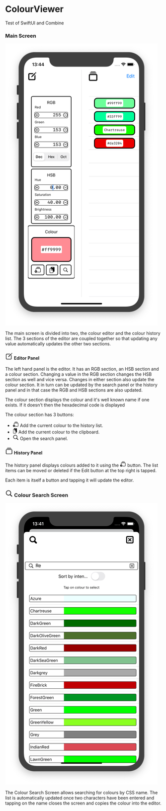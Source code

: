 # ColourViewer
Test of SwiftUI and Combine

### Main Screen
![Main Screen](Images/main.png "Main Screen")

The main screen is divided into two, the colour editor and the colour history list. The 3 sections of the editor are coupled together so that updating any value automatically updates the other two sections.

#### <img src="Images/square.and.pencil.png" height="23" width="25"> Editor Panel

The left hand panel is the editor. It has an RGB section, an HSB section and a colour section. Changing a value in the RGB section changes the HSB section as well and vice versa. Changes in either section also update the colour section. It in turn can be updated by the search panel or the history panel and in that case the RGB and HSB sections are also updated.

The colour section displays the colour and it's well known name if one exists. If it doesn't then the hexadecimal code is displayed

The colour section has 3 buttons:
* <img src="Images/rectangle.stack.badge.plus.png" height="18" width="20"> Add the current colour to the history list.
* <img src="Images/doc.on.clipboard.png" height="18" width="15"> Add the current colour to the clipboard.
* <img src="Images/magnifyingglass.png" height="18" width="20"> Open the search panel.

#### <img src="Images/rectangle.stack.png" height="23" width="25"> History Panel

The history panel displays colours added to it using the <img src="Images/rectangle.stack.badge.plus.png" height="18" width="20"> button. The list items can be moved or deleted if the Edit button at the top right is tapped.

Each item is itself a button and tapping it will update the editor.

### <img src="Images/magnifyingglass.png" height="23" width="25"> Colour Search Screen

![Colour Search Screen](Images/search.png "Colour Search Screen")

The Colour Search Screen allows searching for colours by CSS name. The list is automatically updated once two characters have been entered and tapping on the name closes the screen and copies the colour into the editor.
